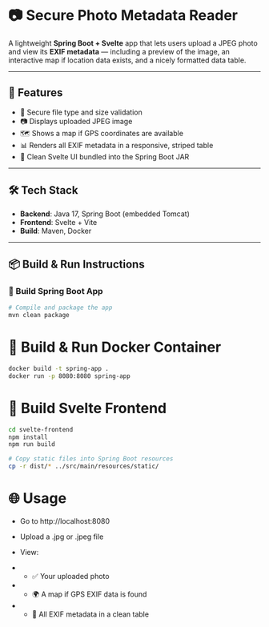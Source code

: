 # 📷 Secure Photo Metadata Reader

A lightweight **Spring Boot + Svelte** app that lets users upload a JPEG photo and view its **EXIF metadata** — including a preview of the image, an interactive map if location data exists, and a nicely formatted data table.

---

## 🚀 Features

- 🔐 Secure file type and size validation
- 📷 Displays uploaded JPEG image
- 🗺 Shows a map if GPS coordinates are available
- 📊 Renders all EXIF metadata in a responsive, striped table
- 🧼 Clean Svelte UI bundled into the Spring Boot JAR

---

## 🛠 Tech Stack

- **Backend**: Java 17, Spring Boot (embedded Tomcat)
- **Frontend**: Svelte + Vite
- **Build**: Maven, Docker

---

## 📦 Build & Run Instructions

### 🧰 Build Spring Boot App

```bash
# Compile and package the app
mvn clean package
```
# 🐳 Build & Run Docker Container

```bash
docker build -t spring-app .
docker run -p 8080:8080 spring-app
```

# 🎨 Build Svelte Frontend

```bash
cd svelte-frontend
npm install
npm run build

# Copy static files into Spring Boot resources
cp -r dist/* ../src/main/resources/static/
```

# 🌐 Usage

- Go to http://localhost:8080

- Upload a .jpg or .jpeg file

- View:

- - ✅ Your uploaded photo

- - 🌍 A map if GPS EXIF data is found

- - 🧾 All EXIF metadata in a clean table